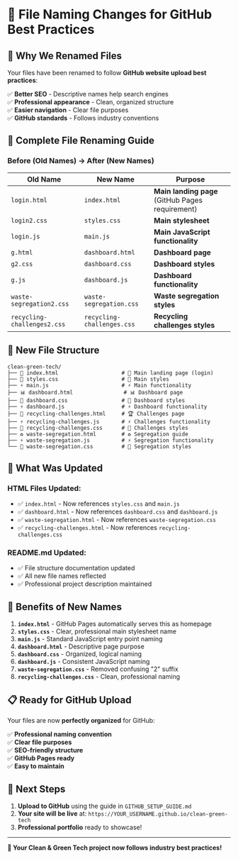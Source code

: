 # 📝 File Naming Changes for GitHub Best Practices

## 🎯 **Why We Renamed Files**

Your files have been renamed to follow **GitHub website upload best practices**:

✅ **Better SEO** - Descriptive names help search engines  
✅ **Professional appearance** - Clean, organized structure  
✅ **Easier navigation** - Clear file purposes  
✅ **GitHub standards** - Follows industry conventions  

## 🔄 **Complete File Renaming Guide**

### **Before (Old Names) → After (New Names)**

| Old Name | New Name | Purpose |
|----------|----------|---------|
| `login.html` | `index.html` | **Main landing page** (GitHub Pages requirement) |
| `login2.css` | `styles.css` | **Main stylesheet** |
| `login.js` | `main.js` | **Main JavaScript functionality** |
| `g.html` | `dashboard.html` | **Dashboard page** |
| `g2.css` | `dashboard.css` | **Dashboard styles** |
| `g.js` | `dashboard.js` | **Dashboard functionality** |
| `waste-segregation2.css` | `waste-segregation.css` | **Waste segregation styles** |
| `recycling-challenges2.css` | `recycling-challenges.css` | **Recycling challenges styles** |

## 📁 **New File Structure**

```
clean-green-tech/
├── 📄 index.html                    # 🌟 Main landing page (login)
├── 🎨 styles.css                    # 🎨 Main styles
├── ⚡ main.js                       # ⚡ Main functionality
├── 📊 dashboard.html                # 📊 Dashboard page
├── 🎨 dashboard.css                 # 🎨 Dashboard styles
├── ⚡ dashboard.js                  # ⚡ Dashboard functionality
├── 📱 recycling-challenges.html     # 🏆 Challenges page
├── ⚡ recycling-challenges.js       # ⚡ Challenges functionality
├── 🎨 recycling-challenges.css      # 🎨 Challenges styles
├── ♻️ waste-segregation.html        # ♻️ Segregation guide
├── ⚡ waste-segregation.js          # ⚡ Segregation functionality
└── 🎨 waste-segregation.css         # 🎨 Segregation styles
```

## 🔧 **What Was Updated**

### **HTML Files Updated:**
- ✅ `index.html` - Now references `styles.css` and `main.js`
- ✅ `dashboard.html` - Now references `dashboard.css` and `dashboard.js`
- ✅ `waste-segregation.html` - Now references `waste-segregation.css`
- ✅ `recycling-challenges.html` - Now references `recycling-challenges.css`

### **README.md Updated:**
- ✅ File structure documentation updated
- ✅ All new file names reflected
- ✅ Professional project description maintained

## 🚀 **Benefits of New Names**

1. **`index.html`** - GitHub Pages automatically serves this as homepage
2. **`styles.css`** - Clear, professional main stylesheet name
3. **`main.js`** - Standard JavaScript entry point naming
4. **`dashboard.html`** - Descriptive page purpose
5. **`dashboard.css`** - Organized, logical naming
6. **`dashboard.js`** - Consistent JavaScript naming
7. **`waste-segregation.css`** - Removed confusing "2" suffix
8. **`recycling-challenges.css`** - Clean, professional naming

## 📋 **Ready for GitHub Upload**

Your files are now **perfectly organized** for GitHub:

✅ **Professional naming convention**  
✅ **Clear file purposes**  
✅ **SEO-friendly structure**  
✅ **GitHub Pages ready**  
✅ **Easy to maintain**  

## 🎉 **Next Steps**

1. **Upload to GitHub** using the guide in `GITHUB_SETUP_GUIDE.md`
2. **Your site will be live** at: `https://YOUR_USERNAME.github.io/clean-green-tech`
3. **Professional portfolio** ready to showcase!

---

**🌟 Your Clean & Green Tech project now follows industry best practices!**

